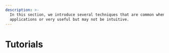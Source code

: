 ```yaml
---
description: >-
  In this section, we introduce several techniques that are common when building
  applications or very useful but may not be intuitive.
---
```


# Tutorials

